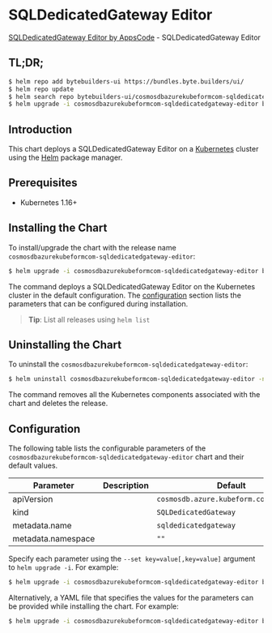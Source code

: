 # SQLDedicatedGateway Editor

[SQLDedicatedGateway Editor by AppsCode](https://byte.builders) - SQLDedicatedGateway Editor

## TL;DR;

```bash
$ helm repo add bytebuilders-ui https://bundles.byte.builders/ui/
$ helm repo update
$ helm search repo bytebuilders-ui/cosmosdbazurekubeformcom-sqldedicatedgateway-editor --version=v0.4.17
$ helm upgrade -i cosmosdbazurekubeformcom-sqldedicatedgateway-editor bytebuilders-ui/cosmosdbazurekubeformcom-sqldedicatedgateway-editor -n default --create-namespace --version=v0.4.17
```

## Introduction

This chart deploys a SQLDedicatedGateway Editor on a [Kubernetes](http://kubernetes.io) cluster using the [Helm](https://helm.sh) package manager.

## Prerequisites

- Kubernetes 1.16+

## Installing the Chart

To install/upgrade the chart with the release name `cosmosdbazurekubeformcom-sqldedicatedgateway-editor`:

```bash
$ helm upgrade -i cosmosdbazurekubeformcom-sqldedicatedgateway-editor bytebuilders-ui/cosmosdbazurekubeformcom-sqldedicatedgateway-editor -n default --create-namespace --version=v0.4.17
```

The command deploys a SQLDedicatedGateway Editor on the Kubernetes cluster in the default configuration. The [configuration](#configuration) section lists the parameters that can be configured during installation.

> **Tip**: List all releases using `helm list`

## Uninstalling the Chart

To uninstall the `cosmosdbazurekubeformcom-sqldedicatedgateway-editor`:

```bash
$ helm uninstall cosmosdbazurekubeformcom-sqldedicatedgateway-editor -n default
```

The command removes all the Kubernetes components associated with the chart and deletes the release.

## Configuration

The following table lists the configurable parameters of the `cosmosdbazurekubeformcom-sqldedicatedgateway-editor` chart and their default values.

|     Parameter      | Description |                      Default                      |
|--------------------|-------------|---------------------------------------------------|
| apiVersion         |             | <code>cosmosdb.azure.kubeform.com/v1alpha1</code> |
| kind               |             | <code>SQLDedicatedGateway</code>                  |
| metadata.name      |             | <code>sqldedicatedgateway</code>                  |
| metadata.namespace |             | <code>""</code>                                   |


Specify each parameter using the `--set key=value[,key=value]` argument to `helm upgrade -i`. For example:

```bash
$ helm upgrade -i cosmosdbazurekubeformcom-sqldedicatedgateway-editor bytebuilders-ui/cosmosdbazurekubeformcom-sqldedicatedgateway-editor -n default --create-namespace --version=v0.4.17 --set apiVersion=cosmosdb.azure.kubeform.com/v1alpha1
```

Alternatively, a YAML file that specifies the values for the parameters can be provided while
installing the chart. For example:

```bash
$ helm upgrade -i cosmosdbazurekubeformcom-sqldedicatedgateway-editor bytebuilders-ui/cosmosdbazurekubeformcom-sqldedicatedgateway-editor -n default --create-namespace --version=v0.4.17 --values values.yaml
```
